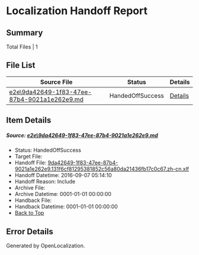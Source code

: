 # <a name='report-top'></a> Localization Handoff Report

## Summary
 Total Files | 1

## File List
 Source File | Status | Details 
 ----------- | ------ | ------- 
 [e2e\9da42649-1f83-47ee-87b4-9021a1e262e9.md](https://github.com/OpenLocalizationTestOrg/ol-test0/blob/0eba706c169df029322ed5dc1d0e3360a284a7b5/e2e/9da42649-1f83-47ee-87b4-9021a1e262e9.md) | HandedOffSuccess | [Details](#211e466b99dd392ffbb26cae3a3d12306a789b1d1)

## Item Details
##### <a name='211e466b99dd392ffbb26cae3a3d12306a789b1d1'></a> Source: [e2e\9da42649-1f83-47ee-87b4-9021a1e262e9.md](https://github.com/OpenLocalizationTestOrg/ol-test0/blob/0eba706c169df029322ed5dc1d0e3360a284a7b5/e2e/9da42649-1f83-47ee-87b4-9021a1e262e9.md)
* Status: HandedOffSuccess
* Target File: 
* Handoff File: [9da42649-1f83-47ee-87b4-9021a1e262e9.131f6cf81295381852c56a80da21436fb17c0c67.zh-cn.xlf](https://github.com/OpenLocalizationTestOrg/ol-test0-handoff/blob/218d78dd6280dfe9c9ed4b17635b39de3c390072/ol-handoff/OpenLocalizationTestOrg/ol-test0-zhcn/ci/ht/9da42649-1f83-47ee-87b4-9021a1e262e9.131f6cf81295381852c56a80da21436fb17c0c67.zh-cn.xlf)
* Handoff Datetime: 2016-09-07 05:14:10
* Handoff Reason: Include
* Archive File: 
* Archive Datetime: 0001-01-01 00:00:00
* Handback File: 
* Handback Datetime: 0001-01-01 00:00:00
* [Back to Top](#report-top)


## Error Details

Generated by OpenLocalization.
